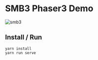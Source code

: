 # SMB3 Phaser3 Demo

![smb3](https://i.imgur.com/6Hg1Dmh.png)

## Install / Run
```
yarn install
yarn run serve
```